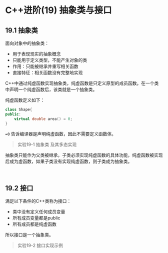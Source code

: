 # C++进阶(19) 抽象类与接口

## 19.1 抽象类

面向对象中的抽象类：

- 用于表现现实的抽象概念
- 只能用于定义类型，不能产生对象的类
- 作用：只能被继承并重写相关函数
- 直接特征：相关函数没有完整地实现

C++中通过纯虚函数实现抽象类，纯虚函数是只定义原型的成员函数。在一个类中声明一个纯虚函数后，该类就是一个抽象类。

纯虚函数定义如下：

```C++
class Shape{
public:
    virtual double area() = 0;
}
```

`=0` 告诉编译器是声明纯虚函数，因此不需要定义函数体。

> 实验19-1 抽象类 及其多态实现

抽象类只能作为父类被继承，子类必须实现纯虚函数的具体功能，纯虚函数被实现后成为虚函数，如果子类没有实现纯虚函数，则子类成为抽象类。

</br>

## 19.2 接口

满足以下条件的C++类称为接口：

- 类中没有定义任何成员变量
- 所有成员变量都是public
- 所有成员都是纯虚函数

所以接口是一个抽象类。

> 实验19-2 接口实现示例